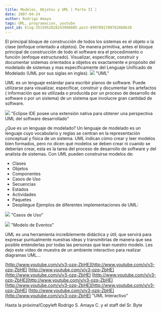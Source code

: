 ```yaml
---
title: Modelos, Objetos y UML [ Parte II ]
date: 2007-04-24
author: Rodrigo Amaya
tags: UML, programacion, youtube
post_id: blog-3515952828243908885.post-8997891708762868638
---
```


El principal bloque de construcción de todos los sistemas es el objeto o la clase (enfoque orientado a objetos). De manera primitiva, antes el bloque principal de construcción de todo el software era el procedimiento o función (enfoque estructurado). Visualizar, especificar, construir y documentar sistemas orientados a objetos es exactamente e propósito del modelado de sistemas y mas específicamente del Lenguaje Unificado de Modelado (UML por sus siglas en ingles).
[![](http://bp3.blogger.com/_ayvorITawE4/Ri5pOlLpwjI/AAAAAAAAASc/Lhpb3s6S2C0/s400/uml_logo.jpg)](http://bp3.blogger.com/_ayvorITawE4/Ri5pOlLpwjI/AAAAAAAAASc/Lhpb3s6S2C0/s1600-h/uml_logo.jpg)
"UML"

UML es un lenguaje estándar para escribir planos de software. Puede utilizarse para visualizar, especificar, construir y documentar los artefactos ( información que es utilizada o producida por un proceso de desarrollo de software o por un sistema) de un sistema que involucre gran cantidad de software.

[![](http://bp3.blogger.com/_ayvorITawE4/Ri5p2lLpwkI/AAAAAAAAASk/RUEgHQ0EQi0/s400/uml_perspective1_annot.gif)](http://bp3.blogger.com/_ayvorITawE4/Ri5p2lLpwkI/AAAAAAAAASk/RUEgHQ0EQi0/s1600-h/uml_perspective1_annot.gif)
"Eclipse IDE posee una extensión nativa para obtener
una perspectiva UML del software desarrollado"

¿Que es un lenguaje de modelado? Un lenguaje de modelado es un lenguaje cuyo vocabulario y reglas se centran en la representación conceptual y física de un sistema. UML indican cómo crear y leer modelos bien formados, pero no dicen qué modelos se deben crear ni cuando se deberían crear, esta es la tarea del proceso de desarrollo de software y del analista de sistemas. Con UML pueden construirse modelos de:

- Clases
- Objetos
- Componentes
- Casos de Uso
- Secuencias
- Estados
- Actividades
- Paquetes
- Despliegue
Ejemplos de diferentes implementaciones de UML:

[![](http://bp3.blogger.com/_ayvorITawE4/Ri7UgEK33eI/AAAAAAAAAS0/-l2B1C714k4/s320/UML_Use-case-diagram.gif)](http://bp3.blogger.com/_ayvorITawE4/Ri7UgEK33eI/AAAAAAAAAS0/-l2B1C714k4/s1600-h/UML_Use-case-diagram.gif)
"Casos de
Uso"

[![](http://bp1.blogger.com/_ayvorITawE4/Ri7UxkK33gI/AAAAAAAAATE/GNCvaqLjn8c/s320/SMJ-UML.jpg)](http://bp1.blogger.com/_ayvorITawE4/Ri7UxkK33gI/AAAAAAAAATE/GNCvaqLjn8c/s1600-h/SMJ-UML.jpg)
"Modelo de
Eventos"

UML es una herramienta increíblemente didáctica y útil; que servirá para expresar puntualmente nuestras ideas y transmitirlas de manera que sea posible entenderlas por todas las personas que lean nuestro modelo. Les dejo este vídeo de muestra de un ambiente interactivo para realizar diagramas UML...

[http://www.youtube.com/v/v3-ozq-ZbHE](http://www.youtube.com/v/v3-ozq-ZbHE) [http://www.youtube.com/v/v3-ozq-ZbHE](http://www.youtube.com/v/v3-ozq-ZbHE) [http://www.youtube.com/v/v3-ozq-ZbHE](http://www.youtube.com/v/v3-ozq-ZbHE) [http://www.youtube.com/v/v3-ozq-ZbHE](http://www.youtube.com/v/v3-ozq-ZbHE) [http://www.youtube.com/v/v3-ozq-ZbHE](http://www.youtube.com/v/v3-ozq-ZbHE)
"UML
Interactivo"

Hasta la próxima!Copyleft Rodrigo S. Amaya C. y el staff del Sr. Byte